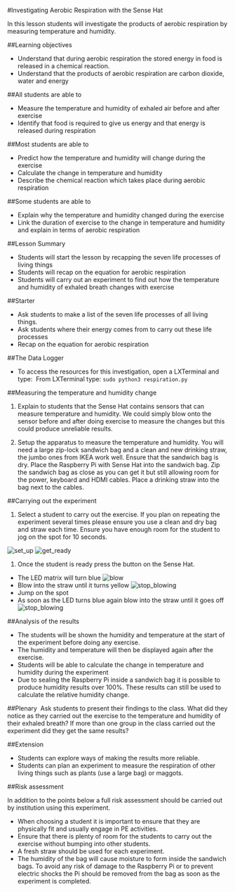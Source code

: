 #Investigating Aerobic Respiration with the Sense Hat

In this lesson students will investigate the products of aerobic respiration by measuring temperature and humidity.

##Learning objectives

- Understand that during aerobic respiration the stored energy in food is released in a chemical reaction.
- Understand that the products of aerobic respiration are carbon dioxide, water and energy

##All students are able to

- Measure the temperature and humidity of exhaled air before and after exercise
- Identify that food is required to give us energy and that energy is released during respiration

##Most students are able to

- Predict how the temperature and humidity will change during the exercise
- Calculate the change in temperature and humidity
- Describe the chemical reaction which takes place during aerobic respiration

##Some students are able to

- Explain why the temperature and humidity changed during the exercise
- Link the duration of exercise to the change in temperature and humidity and explain in terms of aerobic respiration

##Lesson Summary

- Students will start the lesson by recapping the seven life processes of living things
- Students will recap on the equation for aerobic respiration
- Students will carry out an experiment to find out how the temperature and humidity of exhaled breath changes with exercise

##Starter

- Ask students to make a list of the seven life processes of all living things. 
- Ask students where their energy comes from to carry out these life processes
- Recap on the equation for aerobic respiration

##The Data Logger

- To access the resources for this investigation, open a LXTerminal and type: 
From LXTerminal type: `sudo python3 respiration.py` 

##Measuring the temperature and humidity change

1. Explain to students that the Sense Hat contains sensors that can measure temperature and humidity.  We could simply blow onto the sensor before and after doing exercise to measure the changes but this could produce unreliable results. 

1. Setup the apparatus to measure the temperature and humidity.  You will need a large zip-lock sandwich bag and a clean and new drinking straw, the jumbo ones from IKEA work well. Ensure that the sandwich bag is dry. Place the Raspberry Pi with Sense Hat into the sandwich bag. Zip the sandwich bag as close as you can get it but still allowing room for the power, keyboard and HDMI cables. Place a drinking straw into the bag next to the cables.

##Carrying out the experiment

1. Select a student to carry out the exercise.  If you plan on repeating the experiment several times please ensure you use a clean and dry bag and straw each time. Ensure you have enough room for the student to jog on the spot for 10 seconds.

![set_up](images/respiration_1.png)
![get_ready](images/respiration_2.png)

1. Once the student is ready press the button on the Sense Hat.

- The LED matrix will turn blue
![blow](images/respiration_3.png)
- Blow into the straw until it turns yellow
![stop_blowing](images/respiration_4.png)
- Jump on the spot 
- As soon as the LED turns blue again blow into the straw until it goes off
![stop_blowing](images/respiration_5.png)

##Analysis of the results

- The students will be shown the humidity and temperature at the start of the experiment before doing any exercise.
- The humidity and temperature will then be displayed again after the exercise.
- Students will be able to calculate the change in temperature and humidity during the experiment
- Due to sealing the Raspberry Pi inside a sandwich bag it is possible to produce humidity results over 100%.  These results can still be used to calculate the relative humidity change.


##Plenary 
Ask students to present their findings to the class.  What did they notice as they carried out the exercise to the temperature and humidity of their exhaled breath? If more than one group in the class carried out the experiment did they get the same results?

##Extension

- Students can explore ways of making the results more reliable.
- Students can plan an experiment to measure the respiration of other living things such as plants (use a large bag) or maggots. 

##Risk assessment

In addition to the points below a full risk assessment should be carried out by institution using this experiment.

- When choosing a student it is important to ensure that they are physically fit and usually engage in PE activities.
- Ensure that there is plenty of room for the students to carry out the exercise without bumping into other students.
- A fresh straw should be used for each experiment.
- The humidity of the bag will cause moisture to form inside the sandwich bags.  To avoid any risk of damage to the Raspberry Pi or to prevent electric shocks the Pi should be removed from the bag as soon as the experiment is completed.
